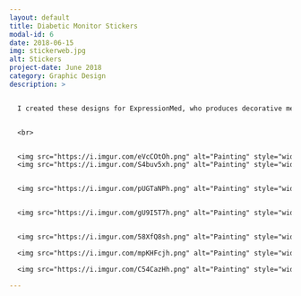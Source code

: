 ```yaml
---
layout: default
title: Diabetic Monitor Stickers
modal-id: 6
date: 2018-06-15
img: stickerweb.jpg
alt: Stickers
project-date: June 2018
category: Graphic Design
description: >


  I created these designs for ExpressionMed, who produces decorative medical tapes for Dexcom continous glucose monitoring systems for diabetes management. ExpressionMed's end users are mostly kids, who's parents purchase the decorative tapes for them as to get them excited about wearing a glucose monitor instead of it being scary. My designs with bright colors and playful content are made to appeal to kids and their parents and bring a fun punch of personality to medical devices. (Created in Adobe Illustrator)


  <br>


  <img src="https://i.imgur.com/eVcCOtOh.png" alt="Painting" style="width: 50%;"/>
  <img src="https://i.imgur.com/S4buv5xh.png" alt="Painting" style="width: 30%;"/>


  <img src="https://i.imgur.com/pUGTaNPh.png" alt="Painting" style="width: 80%;"/>


  <img src="https://i.imgur.com/gU9I5T7h.png" alt="Painting" style="width: 80%;"/>


  <img src="https://i.imgur.com/58XfQ8sh.png" alt="Painting" style="width: 70%;"/>

  <img src="https://i.imgur.com/mpKHFcjh.png" alt="Painting" style="width: 80%;"/>

  <img src="https://i.imgur.com/C54CazHh.png" alt="Painting" style="width: 80%;"/>

---
```

